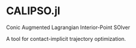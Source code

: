 # CALIPSO.jl
Conic Augmented Lagrangian Interior-Point SOlver 

A tool for contact-implicit trajectory optimization.
